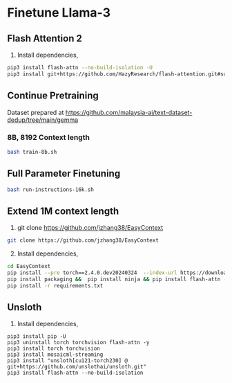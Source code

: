# Finetune Llama-3

## Flash Attention 2

1. Install dependencies,

```bash
pip3 install flash-attn --no-build-isolation -U
pip3 install git+https://github.com/HazyResearch/flash-attention.git#subdirectory=csrc/rotary
```

## Continue Pretraining

Dataset prepared at https://github.com/malaysia-ai/text-dataset-dedup/tree/main/gemma

### 8B, 8192 Context length

```bash
bash train-8b.sh
```

## Full Parameter Finetuning

```bash
bash run-instructions-16k.sh
```

## Extend 1M context length

1. git clone https://github.com/jzhang38/EasyContext

```bash
git clone https://github.com/jzhang38/EasyContext
```

2. Install dependencies,

```bash
cd EasyContext
pip install --pre torch==2.4.0.dev20240324  --index-url https://download.pytorch.org/whl/nightly/cu118
pip install packaging &&  pip install ninja && pip install flash-attn --no-build-isolation --no-cache-dir
pip install -r requirements.txt
```

## Unsloth

1. Install dependencies,

```
pip3 install pip -U
pip3 uninstall torch torchvision flash-attn -y
pip3 install torch torchvision
pip3 install mosaicml-streaming
pip3 install "unsloth[cu121-torch230] @ git+https://github.com/unslothai/unsloth.git"
pip3 install flash-attn --no-build-isolation
```
